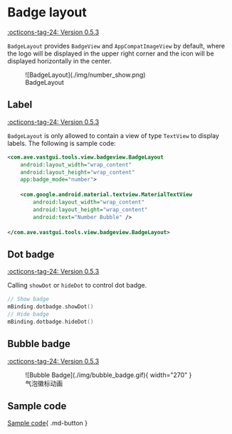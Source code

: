 # Badge layout

[:octicons-tag-24: Version 0.5.3](https://sakurajimamaii.github.io/AVE-DOC/version/tools/#053)

`BadgeLayout` provides `BadgeView` and `AppCompatImageView` by default, where the logo will be displayed in the upper right corner and the icon will be displayed horizontally in the center.

<figure markdown>
  ![BadgeLayout](./img/number_show.png)
  <figcaption>BadgeLayout</figcaption>
</figure>

## Label

[:octicons-tag-24: Version 0.5.3](https://sakurajimamaii.github.io/AVE-DOC/version/tools/#053)

`BadgeLayout` is only allowed to contain a view of type `TextView` to display labels. The following is sample code:

```xml
<com.ave.vastgui.tools.view.badgeview.BadgeLayout
    android:layout_width="wrap_content"
    android:layout_height="wrap_content"
    app:badge_mode="number">

    <com.google.android.material.textview.MaterialTextView
        android:layout_width="wrap_content"
        android:layout_height="wrap_content"
        android:text="Number Bubble" />

</com.ave.vastgui.tools.view.badgeview.BadgeLayout>
```

## Dot badge

[:octicons-tag-24: Version 0.5.3](https://sakurajimamaii.github.io/AVE-DOC/version/tools/#053)

Calling `showDot` or `hideDot` to control dot badge.

```kotlin
// Show badge
mBinding.dotbadge.showDot()
// Hide badge
mBinding.dotbadge.hideDot()
```

## Bubble badge

[:octicons-tag-24: Version 0.5.3](https://sakurajimamaii.github.io/AVE-DOC/version/tools/#053)

<figure markdown>
  ![Bubble Badge](./img/bubble_badge.gif){ width="270" }
  <figcaption>气泡徽标动画</figcaption>
</figure>

## Sample code

[Sample code](https://github.com/SakurajimaMaii/Android-Vast-Extension/blob/develop/app/src/main/kotlin/com/ave/vastgui/app/activity/view/BadgeViewActivity.kt){ .md-button }
